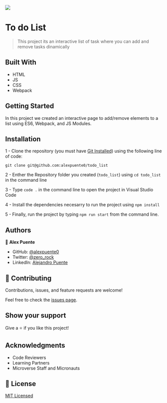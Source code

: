 ![](https://img.shields.io/badge/Microverse-blueviolet)

# To do List

> This project its an interactive list of task where you can add and remove tasks dinamically

## Built With

- HTML
- JS
- CSS
- Webpack

## Getting Started

In this project we created an interactive page to add/remove elements to a list using ES6, Webpack, and JS Modules.

## Installation

1 - Clone the repository 
(you must have [Git Installed](https://github.com/git-guides/install-git)) using the following line of code:

`git clone git@github.com:alexpuente0/todo_list`

2 - Enther the Repository folder you created (`todo_list`) using `cd todo_list` in the command line

3 - Type `code .` in the command line to open the project in Visual Studio Code 

4 - Install the dependencies necesarry to run the project using `npm install`

5 - Finally, run the project by typing `npm run start` from the command line.

## Authors

👤 **Alex Puente**

- GitHub: [@alexpuente0](https://github.com/alexpuente0)
- Twitter: [@zero_rock](https://twitter.com/zero_rock)
- LinkedIn: [Alejandro Puente](https://www.linkedin.com/in/alejandro-puente-farías-154a7629/)

## 🤝 Contributing

Contributions, issues, and feature requests are welcome!

Feel free to check the [issues page](https://github.com/alexpuente0/todo_list/issues).

## Show your support

Give a ⭐️ if you like this project!

## Acknowledgments

- Code Reviewers
- Learning Partners
- Microverse Staff and Micronauts

## 📝 License

[MIT Licensed](./LICENSE)